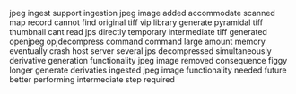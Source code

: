 jpeg ingest support ingestion jpeg image added accommodate scanned map record cannot find original tiff vip library generate pyramidal tiff thumbnail cant read jps directly temporary intermediate tiff generated openjpeg opjdecompress command command large amount memory eventually crash host server several jps decompressed simultaneously derivative generation functionality jpeg image removed consequence figgy longer generate derivaties ingested jpeg image functionality needed future better performing intermediate step required
